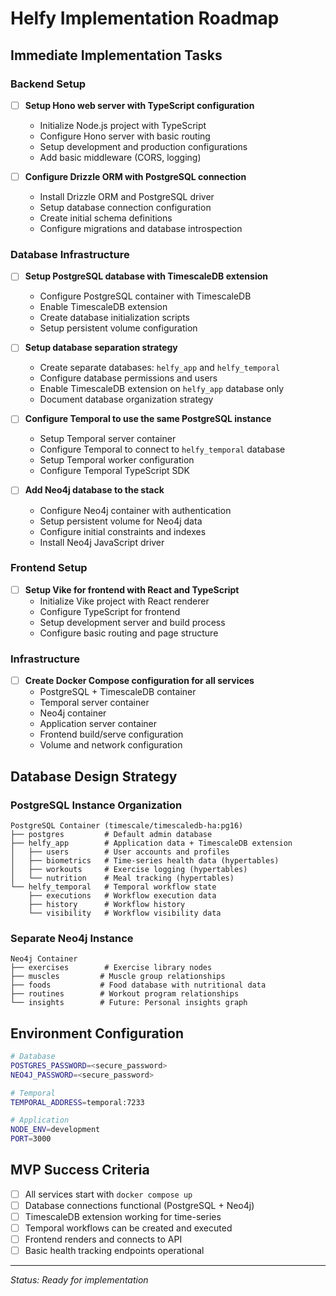 # Helfy Implementation Roadmap

## Immediate Implementation Tasks

### Backend Setup
- [ ] **Setup Hono web server with TypeScript configuration**
  - Initialize Node.js project with TypeScript
  - Configure Hono server with basic routing
  - Setup development and production configurations
  - Add basic middleware (CORS, logging)

- [ ] **Configure Drizzle ORM with PostgreSQL connection**
  - Install Drizzle ORM and PostgreSQL driver
  - Setup database connection configuration
  - Create initial schema definitions
  - Configure migrations and database introspection

### Database Infrastructure
- [ ] **Setup PostgreSQL database with TimescaleDB extension**
  - Configure PostgreSQL container with TimescaleDB
  - Enable TimescaleDB extension
  - Create database initialization scripts
  - Setup persistent volume configuration

- [ ] **Setup database separation strategy**
  - Create separate databases: `helfy_app` and `helfy_temporal`
  - Configure database permissions and users
  - Enable TimescaleDB extension on `helfy_app` database only
  - Document database organization strategy

- [ ] **Configure Temporal to use the same PostgreSQL instance**
  - Setup Temporal server container
  - Configure Temporal to connect to `helfy_temporal` database
  - Setup Temporal worker configuration
  - Configure Temporal TypeScript SDK

- [ ] **Add Neo4j database to the stack**
  - Configure Neo4j container with authentication
  - Setup persistent volume for Neo4j data
  - Configure initial constraints and indexes
  - Install Neo4j JavaScript driver

### Frontend Setup
- [ ] **Setup Vike for frontend with React and TypeScript**
  - Initialize Vike project with React renderer
  - Configure TypeScript for frontend
  - Setup development server and build process
  - Configure basic routing and page structure

### Infrastructure
- [ ] **Create Docker Compose configuration for all services**
  - PostgreSQL + TimescaleDB container
  - Temporal server container
  - Neo4j container
  - Application server container
  - Frontend build/serve configuration
  - Volume and network configuration

## Database Design Strategy

### PostgreSQL Instance Organization
```
PostgreSQL Container (timescale/timescaledb-ha:pg16)
├── postgres         # Default admin database
├── helfy_app        # Application data + TimescaleDB extension
│   ├── users        # User accounts and profiles
│   ├── biometrics   # Time-series health data (hypertables)
│   ├── workouts     # Exercise logging (hypertables)
│   └── nutrition    # Meal tracking (hypertables)
└── helfy_temporal   # Temporal workflow state
    ├── executions   # Workflow execution data
    ├── history      # Workflow history
    └── visibility   # Workflow visibility data
```

### Separate Neo4j Instance
```
Neo4j Container
├── exercises        # Exercise library nodes
├── muscles         # Muscle group relationships
├── foods           # Food database with nutritional data
├── routines        # Workout program relationships
└── insights        # Future: Personal insights graph
```

## Environment Configuration
```bash
# Database
POSTGRES_PASSWORD=<secure_password>
NEO4J_PASSWORD=<secure_password>

# Temporal
TEMPORAL_ADDRESS=temporal:7233

# Application
NODE_ENV=development
PORT=3000
```

## MVP Success Criteria
- [ ] All services start with `docker compose up`
- [ ] Database connections functional (PostgreSQL + Neo4j)
- [ ] TimescaleDB extension working for time-series
- [ ] Temporal workflows can be created and executed
- [ ] Frontend renders and connects to API
- [ ] Basic health tracking endpoints operational

---
*Status: Ready for implementation*